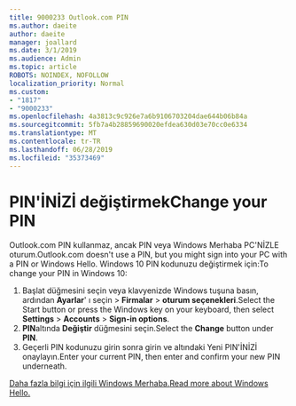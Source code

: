 ```yaml
---
title: 9000233 Outlook.com PIN
ms.author: daeite
author: daeite
manager: joallard
ms.date: 3/1/2019
ms.audience: Admin
ms.topic: article
ROBOTS: NOINDEX, NOFOLLOW
localization_priority: Normal
ms.custom:
- "1817"
- "9000233"
ms.openlocfilehash: 4a3813c9c926e7a6b9106703204dae644b06b84a
ms.sourcegitcommit: 5fb7a4b28859690020efdea630d03e70cc0e6334
ms.translationtype: MT
ms.contentlocale: tr-TR
ms.lasthandoff: 06/28/2019
ms.locfileid: "35373469"
---
```

# <a name="change-your-pin"></a><span data-ttu-id="5b507-102">PIN'İNİZİ değiştirmek</span><span class="sxs-lookup"><span data-stu-id="5b507-102">Change your PIN</span></span>

<span data-ttu-id="5b507-103">Outlook.com PIN kullanmaz, ancak PIN veya Windows Merhaba PC'NİZLE oturum.</span><span class="sxs-lookup"><span data-stu-id="5b507-103">Outlook.com doesn't use a PIN, but you might sign into your PC with a PIN or Windows Hello.</span></span> <span data-ttu-id="5b507-104">Windows 10 PIN kodunuzu değiştirmek için:</span><span class="sxs-lookup"><span data-stu-id="5b507-104">To change your PIN in Windows 10:</span></span>

1. <span data-ttu-id="5b507-105">Başlat düğmesini seçin veya klavyenizde Windows tuşuna basın, ardından **Ayarlar**' ı seçin > **Firmalar** > **oturum seçenekleri**.</span><span class="sxs-lookup"><span data-stu-id="5b507-105">Select the Start button or press the Windows key on your keyboard, then select **Settings** > **Accounts** > **Sign-in options**.</span></span>
2. <span data-ttu-id="5b507-106">**PIN**altında **Değiştir** düğmesini seçin.</span><span class="sxs-lookup"><span data-stu-id="5b507-106">Select the **Change** button under **PIN**.</span></span>
3. <span data-ttu-id="5b507-107">Geçerli PIN kodunuzu girin sonra girin ve altındaki Yeni PIN'İNİZİ onaylayın.</span><span class="sxs-lookup"><span data-stu-id="5b507-107">Enter your current PIN, then enter and confirm your new PIN underneath.</span></span>

[<span data-ttu-id="5b507-108">Daha fazla bilgi için ilgili Windows Merhaba.</span><span class="sxs-lookup"><span data-stu-id="5b507-108">Read more about Windows Hello.</span></span>](https://support.microsoft.com/help/17215/)